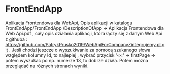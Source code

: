 # FrontEndApp
Aplikacja Frontendowa dla WebApi, Opis aplikacji w katalogu FrontEndApp/FrontEndApp
/DescriptionOfApp -> Aplikacja Frontendowa dla Web Api.pdf , cały opis działania aplikacji, która łączy się z danym Web Api z githuba : https://github.com/PatrykPrusko2019/WebApiForCompanyZintegrujemy.pl.git .
Jeśli chodzi jeszcze o wyszukiwanie za pomocą szukanego słowa względem kolumny Id, to najlepiej , wybrać przycisk '<<' -> firstPage -> potem wyszukać po np. numerze 13, to dobrze działa. Potem można przeglądać na różnych stronach wyniki.
